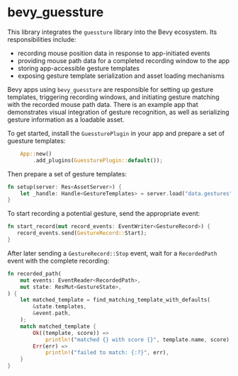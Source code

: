 # bevy_guessture

This library integrates the `guessture` library into the Bevy ecosystem. Its responsibilities include:
* recording mouse position data in response to app-initiated events
* providing mouse path data for a completed recording window to the app
* storing app-accessible gesture templates
* exposing gesture template serialization and asset loading mechanisms

Bevy apps using `bevy_guessture` are responsible for setting up gesture templates,
triggering recording windows, and initiating gesture matching with the recorded mouse path data.
There is an example app that demonstrates visual integration of gesture recognition, as well as
serializing gesture information as a loadable asset.

To get started, install the `GuessturePlugin` in your app and prepare a set of guesture templates:
```rs
    App::new()
        .add_plugins(GuessturePlugin::default());
```
Then prepare a set of gesture templates:
```rs
fn setup(server: Res<AssetServer>) {
    let _handle: Handle<GestureTemplates> = server.load("data.gestures");
}
```

To start recording a potential gesture, send the appropriate event:
```rs
fn start_record(mut record_events: EventWriter<GestureRecord>) {
   record_events.send(GestureRecord::Start);
}
```

After later sending a `GestureRecord::Stop` event, wait for a `RecordedPath` event with the complete recording:
```rs
fn recorded_path(
    mut events: EventReader<RecordedPath>,
    mut state: ResMut<GestureState>,
) {
    let matched_template = find_matching_template_with_defaults(
        &state.templates,
        &event.path,
    );
    match matched_template {
        Ok((template, score)) =>
            println!("matched {} with score {}", template.name, score),
        Err(err) =>
            println!("failed to match: {:?}", err),
    }
}
```
